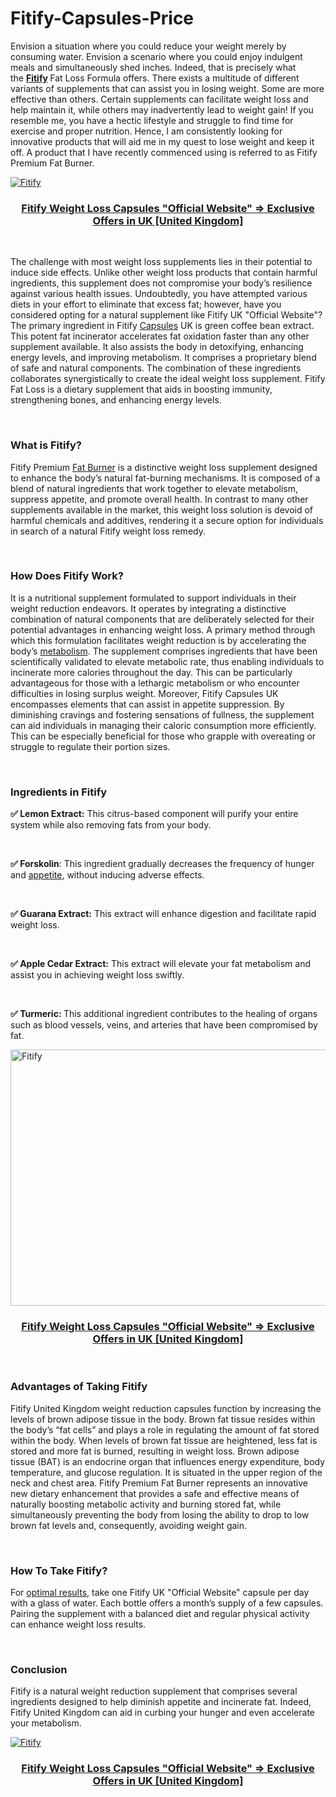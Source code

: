 # Fitify-Capsules-Price

<p>Envision a situation where you could reduce your weight merely by consuming water. Envision a scenario where you could enjoy indulgent meals and simultaneously shed inches. Indeed, that is precisely what the&nbsp;<strong><a href="https://fitifydiet.co.uk/">Fitify</a>&nbsp;</strong>Fat Loss Formula offers. There exists a multitude of different variants of supplements that can assist you in losing weight. Some are more effective than others. Certain supplements can facilitate weight loss and help maintain it, while others may inadvertently lead to weight gain! If you resemble me, you have a hectic lifestyle and struggle to find time for exercise and proper nutrition. Hence, I am consistently looking for innovative products that will aid me in my quest to lose weight and keep it off. A product that I have recently commenced using is referred to as Fitify Premium Fat Burner.</p>
<p><a href="https://fitifydiet.co.uk/go/checkout/"><img src="https://fitifydiet.co.uk/wp-content/uploads/2025/03/Fitify.jpg" alt="Fitify" border="0" /></a></p>
<h3 style="text-align: center;"><strong><a href="https://fitifydiet.co.uk/go/checkout/"><u>Fitify Weight Loss Capsules "Official Website" =&gt; Exclusive Offers in UK [United Kingdom]</u></a></strong></h3>
<p style="text-align: center;">&nbsp;</p>
<p>The challenge with most weight loss supplements lies in their potential to induce side effects. Unlike other weight loss products that contain harmful ingredients, this supplement does not compromise your body&rsquo;s resilience against various health issues. Undoubtedly, you have attempted various diets in your effort to eliminate that excess fat; however, have you considered opting for a natural supplement like Fitify UK "Official Website"? The primary ingredient in Fitify&nbsp;<a href="https://fitiify.co.uk/">Capsules</a>&nbsp;UK is green coffee bean extract. This potent fat incinerator accelerates fat oxidation faster than any other supplement available. It also assists the body in detoxifying, enhancing energy levels, and improving metabolism. It comprises a proprietary blend of safe and natural components. The combination of these ingredients collaborates synergistically to create the ideal weight loss supplement. Fitify Fat Loss is a dietary supplement that aids in boosting immunity, strengthening bones, and enhancing energy levels.</p>
<p>&nbsp;</p>
<h3><strong>What is Fitify?&nbsp;</strong></h3>
<p>Fitify Premium&nbsp;<a href="https://fitifydiet.de/">Fat Burner</a>&nbsp;is a distinctive weight loss supplement designed to enhance the body&rsquo;s natural fat-burning mechanisms. It is composed of a blend of natural ingredients that work together to elevate metabolism, suppress appetite, and promote overall health. In contrast to many other supplements available in the market, this weight loss solution is devoid of harmful chemicals and additives, rendering it a secure option for individuals in search of a natural Fitify weight loss remedy.</p>
<p>&nbsp;</p>
<h3><strong>How Does Fitify Work?</strong></h3>
<p>It is a nutritional supplement formulated to support individuals in their weight reduction endeavors. It operates by integrating a distinctive combination of natural components that are deliberately selected for their potential advantages in enhancing weight loss. A primary method through which this formulation facilitates weight reduction is by accelerating the body&rsquo;s&nbsp;<a href="https://gluva-fit.de/">metabolism</a>. The supplement comprises ingredients that have been scientifically validated to elevate metabolic rate, thus enabling individuals to incinerate more calories throughout the day. This can be particularly advantageous for those with a lethargic metabolism or who encounter difficulties in losing surplus weight. Moreover, Fitify Capsules UK encompasses elements that can assist in appetite suppression. By diminishing cravings and fostering sensations of fullness, the supplement can aid individuals in managing their caloric consumption more efficiently. This can be especially beneficial for those who grapple with overeating or struggle to regulate their portion sizes.</p>
<p>&nbsp;</p>
<h3><strong>Ingredients in Fitify&nbsp;</strong></h3>
<p><strong>✅ Lemon Extract:</strong>&nbsp;This citrus-based component will purify your entire system while also removing fats from your body.&nbsp;</p>
<p>&nbsp;</p>
<p><strong>✅ Forskolin</strong>: This ingredient gradually decreases the frequency of hunger and&nbsp;<a href="https://glycogenplus.de/">appetite</a>, without inducing adverse effects.</p>
<p>&nbsp;</p>
<p><strong>✅ Guarana Extract:</strong>&nbsp;This extract will enhance digestion and facilitate rapid weight loss.&nbsp;</p>
<p>&nbsp;</p>
<p><strong>✅ Apple Cedar Extract:</strong>&nbsp;This extract will elevate your fat metabolism and assist you in achieving weight loss swiftly.&nbsp;</p>
<p>&nbsp;</p>
<p><strong>✅ Turmeric:&nbsp;</strong>This additional ingredient contributes to the healing of organs such as blood vessels, veins, and arteries that have been compromised by fat.&nbsp;</p>
<p><a href="https://fitifydiet.co.uk/go/checkout/"><img src="https://fitifydiet.co.uk/wp-content/uploads/2025/03/Fitify-Buy.png" alt="Fitify" width="905" height="410" border="0" /></a></p>
<h3 style="text-align: center;"><strong><a href="https://fitifydiet.co.uk/go/checkout/"><u>Fitify Weight Loss Capsules "Official Website" =&gt; Exclusive Offers in UK [United Kingdom]</u></a></strong></h3>
<p style="text-align: center;">&nbsp;</p>
<h3><strong>Advantages of Taking Fitify&nbsp;</strong></h3>
<p>Fitify United Kingdom weight reduction capsules function by increasing the levels of brown adipose tissue in the body. Brown fat tissue resides within the body&rsquo;s &ldquo;fat cells&rdquo; and plays a role in regulating the amount of fat stored within the body. When levels of brown fat tissue are heightened, less fat is stored and more fat is burned, resulting in weight loss. Brown adipose tissue (BAT) is an endocrine organ that influences energy expenditure, body temperature, and glucose regulation. It is situated in the upper region of the neck and chest area. Fitify Premium Fat Burner represents an innovative new dietary enhancement that provides a safe and effective means of naturally boosting metabolic activity and burning stored fat, while simultaneously preventing the body from losing the ability to drop to low brown fat levels and, consequently, avoiding weight gain.</p>
<p>&nbsp;</p>
<h3><strong>How To Take Fitify?&nbsp;</strong></h3>
<p>For&nbsp;<a href="https://burnpluskapseln.de/">optimal results</a>, take one Fitify UK "Official Website" capsule per day with a glass of water. Each bottle offers a month&rsquo;s supply of a few capsules. Pairing the supplement with a balanced diet and regular physical activity can enhance weight loss results.&nbsp;</p>
<p>&nbsp;</p>
<h3><strong>Conclusion</strong></h3>
<p>Fitify is a natural weight reduction supplement that comprises several ingredients designed to help diminish appetite and incinerate fat. Indeed, Fitify United Kingdom can aid in curbing your hunger and even accelerate your metabolism.</p>
<p><a href="https://fitifydiet.co.uk/go/checkout/"><img src="https://fitifydiet.co.uk/wp-content/uploads/2025/03/Fitify-price.jpg" alt="Fitify" border="0" /></a></p>
<h3 style="text-align: center;"><strong><a href="https://fitifydiet.co.uk/go/checkout/"><u>Fitify Weight Loss Capsules "Official Website" =&gt; Exclusive Offers in UK [United Kingdom]</u></a></strong></h3>
